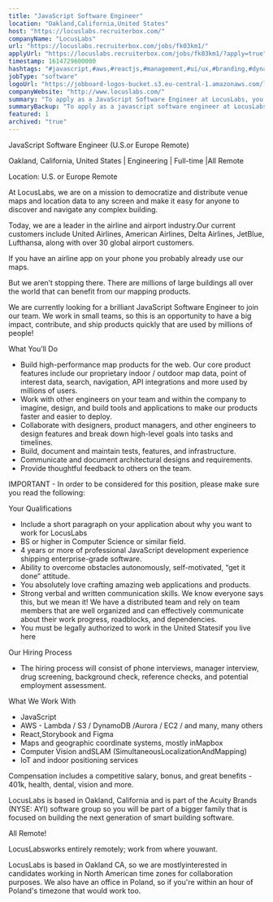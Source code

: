 ```yaml
---
title: "JavaScript Software Engineer"
location: "Oakland,California,United States"
host: "https://locuslabs.recruiterbox.com/"
companyName: "LocusLabs"
url: "https://locuslabs.recruiterbox.com/jobs/fk03km1/"
applyUrl: "https://locuslabs.recruiterbox.com/jobs/fk03km1/?apply=true"
timestamp: 1614729600000
hashtags: "#javascript,#aws,#reactjs,#management,#ui/ux,#branding,#dynamodb,#figma"
jobType: "software"
logoUrl: "https://jobboard-logos-bucket.s3.eu-central-1.amazonaws.com/locuslabs"
companyWebsite: "http://www.locuslabs.com/"
summary: "To apply as a JavaScript Software Engineer at LocusLabs, you preferably need to have 4 years or more of professional JavaScript development experience shipping enterprise-grade software."
summaryBackup: "To apply as a javascript software engineer at LocusLabs, you preferably need to have some knowledge of: #javascript, #ui/ux, #reactjs."
featured: 1
archived: "true"
---
```


JavaScript Software Engineer (U.S.or Europe Remote)

Oakland, California, United States | Engineering | Full-time |All Remote

Location: U.S. or Europe Remote  
  
At LocusLabs, we are on a mission to democratize and distribute venue maps and location data to any screen and make it easy for anyone to discover and navigate any complex building.

Today, we are a leader in the airline and airport industry.Our current customers include United Airlines, American Airlines, Delta Airlines, JetBlue, Lufthansa, along with over 30 global airport customers.

If you have an airline app on your phone you probably already use our maps.

But we aren’t stopping there. There are millions of large buildings all over the world that can benefit from our mapping products.

We are currently looking for a brilliant JavaScript Software Engineer to join our team. We work in small teams, so this is an opportunity to have a big impact, contribute, and ship products quickly that are used by millions of people!

What You’ll Do

*   Build high-performance map products for the web. Our core product features include our proprietary indoor / outdoor map data, point of interest data, search, navigation, API integrations and more used by millions of users.
*   Work with other engineers on your team and within the company to imagine, design, and build tools and applications to make our products faster and easier to deploy.
*   Collaborate with designers, product managers, and other engineers to design features and break down high-level goals into tasks and timelines.
*   Build, document and maintain tests, features, and infrastructure.
*   Communicate and document architectural designs and requirements.
*   Provide thoughtful feedback to others on the team.

IMPORTANT - In order to be considered for this position, please make sure you read the following:

Your Qualifications 

*   Include a short paragraph on your application about why you want to work for LocusLabs
*   BS or higher in Computer Science or similar field.
*   4 years or more of professional JavaScript development experience shipping enterprise-grade software.
*   Ability to overcome obstacles autonomously, self-motivated, “get it done” attitude.
*   You absolutely love crafting amazing web applications and products.
*   Strong verbal and written communication skills. We know everyone says this, but we mean it! We have a distributed team and rely on team members that are well organized and can effectively communicate about their work progress, roadblocks, and dependencies. 
*   You must be legally authorized to work in the United Statesif you live here

Our Hiring Process

*   The hiring process will consist of phone interviews, manager interview, drug screening, background check, reference checks, and potential employment assessment. 

What We Work With

*   JavaScript
*   AWS - Lambda / S3 / DynamoDB /Aurora / EC2 / and many, many others
*   React,Storybook and Figma
*   Maps and geographic coordinate systems, mostly inMapbox
*   Computer Vision andSLAM (SimultaneousLocalizationAndMapping)
*   IoT and indoor positioning services

Compensation includes a competitive salary, bonus, and great benefits - 401k, health, dental, vision and more.

LocusLabs is based in Oakland, California and is part of the Acuity Brands (NYSE: AYI) software group so you will be part of a bigger family that is focused on building the next generation of smart building software.

All Remote!

LocusLabsworks entirely remotely; work from where youwant.  

LocusLabs is based in Oakland CA, so we are mostlyinterested in candidates working in North American time zones for collaboration purposes. We also have an office in Poland, so if you're within an hour of Poland's timezone that would work too.
